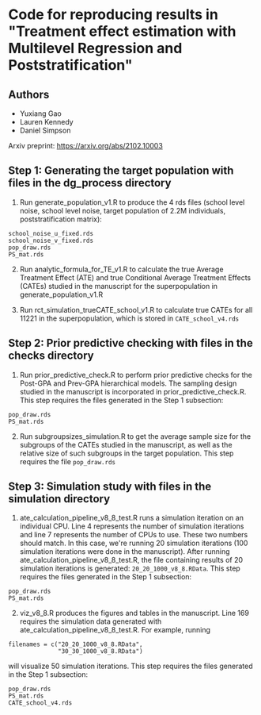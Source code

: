 # Code for reproducing results in "Treatment effect estimation with Multilevel Regression and Poststratification"

## Authors

- Yuxiang Gao
- Lauren Kennedy
- Daniel Simpson

Arxiv preprint: https://arxiv.org/abs/2102.10003

## Step 1: Generating the target population with files in the dg_process directory

1. Run generate_population_v1.R to produce the 4 rds files (school level noise, school level noise, target population of 2.2M individuals, poststratification matrix):

```
school_noise_u_fixed.rds
school_noise_v_fixed.rds
pop_draw.rds
PS_mat.rds
```

2. Run analytic_formula_for_TE_v1.R to calculate the true Average Treatment Effect (ATE) and true Conditional Average Treatment Effects (CATEs) studied in the manuscript for the superpopulation in generate_population_v1.R

3. Run rct_simulation_trueCATE_school_v1.R to calculate true CATEs for all 11221 in the superpopulation, which is stored in ```CATE_school_v4.rds```

## Step 2: Prior predictive checking with files in the checks directory

1. Run prior_predictive_check.R to perform prior predictive checks for the Post-GPA and Prev-GPA hierarchical models. The sampling design studied in the manuscript is incorporated in prior_predictive_check.R. This step requires the files generated in the Step 1 subsection:

```
pop_draw.rds
PS_mat.rds
```

2. Run subgroupsizes_simulation.R to get the average sample size for the subgroups of the CATEs studied in the manuscript, as well as the relative size of such subgroups in the target population. This step requires the file ```pop_draw.rds```

## Step 3: Simulation study with files in the simulation directory

1. ate_calculation_pipeline_v8_8_test.R runs a simulation iteration on an individual CPU. Line 4 represents the number of simulation iterations and line 7 represents the number of CPUs to use. These two numbers should match. In this case, we're running 20 simulation iterations (100 simulation iterations were done in the manuscript). After running ate_calculation_pipeline_v8_8_test.R, the file containing results of 20 simulation iterations is generated: ```20_20_1000_v8_8.RData```. This step requires the files generated in the Step 1 subsection:

```
pop_draw.rds
PS_mat.rds
```

2. viz_v8_8.R produces the figures and tables in the manuscript. Line 169 requires the simulation data generated with ate_calculation_pipeline_v8_8_test.R. For example, running 

```
filenames = c("20_20_1000_v8_8.RData",
              "30_30_1000_v8_8.RData")
```

will visualize 50 simulation iterations. This step requires the files generated in the Step 1 subsection:

```
pop_draw.rds
PS_mat.rds
CATE_school_v4.rds
```


